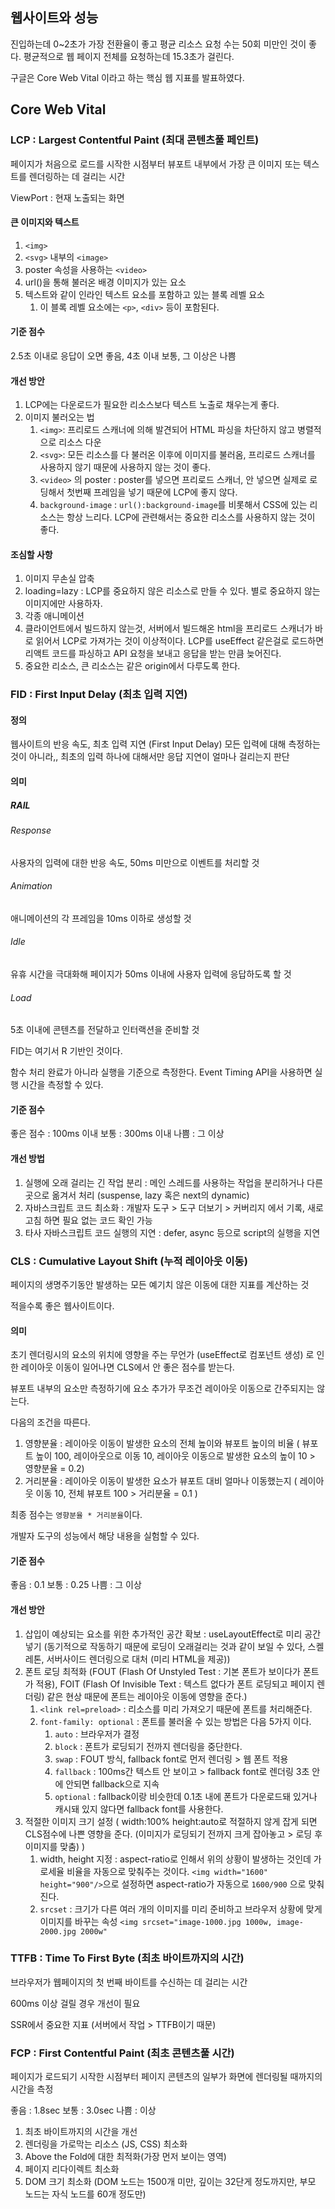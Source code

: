 ## 웹사이트와 성능

진입하는데 0~2초가 가장 전환율이 좋고
평균 리소스 요청 수는 50회 미만인 것이 좋다.
평균적으로 웹 페이지 전체를 요청하는데 15.3초가 걸린다.

구글은 Core Web Vital 이라고 하는 핵심 웹 지표를 발표하였다.

## Core Web Vital

### LCP : Largest Contentful Paint (최대 콘텐츠풀 페인트)

페이지가 처음으로 로드를 시작한 시점부터 뷰포트 내부에서 가장 큰 이미지 또는 텍스트를 렌더링하는 데 걸리는 시간

ViewPort : 현재 노출되는 화면

#### 큰 이미지와 텍스트

1. `<img>`
2. `<svg>` 내부의 `<image>`
3. poster 속성을 사용하는 `<video>`
4. url()을 통해 불러온 배경 이미지가 있는 요소
5. 텍스트와 같이 인라인 텍스트 요소를 포함하고 있는 블록 레벨 요소
	1. 이 블록 레벨 요소에는 `<p>`, `<div>` 등이 포함된다.

#### 기준 점수

2.5초 이내로 응답이 오면 좋음, 4초 이내 보통, 그 이상은 나쁨

#### 개선 방안

1. LCP에는 다운로드가 필요한 리소스보다 텍스트 노출로 채우는게 좋다.
2. 이미지 불러오는 법
	1. `<img>`: 프리로드 스캐너에 의해 발견되어 HTML 파싱을 차단하지 않고 병렬적으로 리소스 다운
	2. `<svg>`: 모든 리소스를 다 불러온 이후에 이미지를 불러옴, 프리로드 스캐너를 사용하지 않기 때문에 사용하지 않는 것이 좋다.
	3. `<video>` 의 poster : poster를 넣으면 프리로드 스캐너, 안 넣으면 실제로 로딩해서 첫번째 프레임을 넣기 때문에 LCP에 좋지 않다.
	4. `background-image` : `url():background-image`를 비롯해서 CSS에 있는 리소스는 항상 느리다. LCP에 관련해서는 중요한 리소스를 사용하지 않는 것이 좋다.

#### 조심할 사항

1. 이미지 무손실 압축
2. loading=lazy : LCP를 중요하지 않은 리소스로 만들 수 있다. 별로 중요하지 않는 이미지에만 사용하자.
3. 각종 애니메이션
4. 클라이언트에서 빌드하지 않는것, 서버에서 빌드해온 html을 프리로드 스캐너가 바로 읽어서 LCP로 가져가는 것이 이상적이다. LCP를 useEffect 같은걸로 로드하면 리액트 코드를 파싱하고 API 요청을 보내고 응답을 받는 만큼 늦어진다.
5. 중요한 리소스, 큰 리소스는 같은 origin에서 다루도록 한다.

### FID : First Input Delay (최초 입력 지연)

#### 정의

웹사이트의 반응 속도, 최초 입력 지연 (First Input Delay)
모든 입력에 대해 측정하는 것이 아니라,, 최초의 입력 하나에 대해서만 응답 지연이 얼마나 걸리는지 판단
#### 의미

##### RAIL

###### Response

사용자의 입력에 대한 반응 속도, 50ms 미만으로 이벤트를 처리할 것

###### Animation

애니메이션의 각 프레임을 10ms 이하로 생성할 것

###### Idle

유휴 시간을 극대화해 페이지가 50ms 이내에 사용자 입력에 응답하도록 할 것 

###### Load

5초 이내에 콘텐츠를 전달하고 인터랙션을 준비할 것

FID는 여기서 R 기반인 것이다.

함수 처리 완료가 아니라 실행을 기준으로 측정한다. Event Timing API을 사용하면 실행 시간을 측정할 수 있다.

#### 기준 점수

좋은 점수 : 100ms 이내
보통 : 300ms 이내
나쁨 : 그 이상

#### 개선 방법

1. 실행에 오래 걸리는 긴 작업 분리 : 메인 스레드를 사용하는 작업을 분리하거나 다른 곳으로 옮겨서 처리 (suspense, lazy 혹은 next의 dynamic)
2. 자바스크립트 코드 최소화 : 개발자 도구 > 도구 더보기 > 커버리지 에서 기록, 새로고침 하면 필요 없는 코드 확인 가능
3. 타사 자바스크립트 코드 실행의 지연 : defer, async 등으로 script의 실행을 지연

### CLS : Cumulative Layout Shift (누적 레이아웃 이동)

페이지의 생명주기동안 발생하는 모든 예기치 않은 이동에 대한 지표를 계산하는 것

적을수록 좋은 웹사이트이다.

#### 의미

초기 렌더링시의 요소의 위치에 영향을 주는 무언가 (useEffect로 컴포넌트 생성) 로 인한 레이아웃 이동이 일어나면 CLS에서 안 좋은 점수를 받는다.

뷰포트 내부의 요소만 측정하기에 요소 추가가 무조건 레이아웃 이동으로 간주되지는 않는다.

다음의 조건을 따른다.

1. 영향분율 : 레이아웃 이동이 발생한 요소의 전체 높이와 뷰포트 높이의 비율 ( 뷰포트 높이 100, 레이아웃으로 이동 10, 레이아웃 이동으로 발생한 요소의 높이 10 > 영향분율 = 0.2)
2. 거리분율 : 레이아웃 이동이 발생한 요소가 뷰포트 대비 얼마나 이동했는지 ( 레이아웃 이동 10, 전체 뷰포트 100 > 거리분율 = 0.1 )

최종 점수는 `영향분율 * 거리분율`이다.

개발자 도구의 성능에서 해당 내용을 실험할 수 있다.

#### 기준 점수

좋음 : 0.1
보통 : 0.25
나쁨 : 그 이상

#### 개선 방안

1. 삽입이 예상되는 요소를 위한 추가적인 공간 확보 : useLayoutEffect로 미리 공간 넣기 (동기적으로 작동하기 때문에 로딩이 오래걸리는 것과 같이 보일 수 있다, 스켈레톤, 서버사이드 렌더링으로 대처 (미리 HTML을 제공))
2. 폰트 로딩 최적화 (FOUT (Flash Of Unstyled Test : 기본 폰트가 보이다가 폰트가 적용), FOIT (Flash Of Invisible Text : 텍스트 없다가 폰트 로딩되고 페이지 렌더링) 같은 현상 때문에 폰트는 레이아웃 이동에 영향을 준다.)
	1. `<link rel=preload>` : 리소스를 미리 가져오기 때문에 폰트를 처리해준다.
	2. `font-family: optional` : 폰트를 불러올 수 있는 방법은 다음 5가지 이다.
		1. `auto` : 브라우저가 결정 
		2. `block` : 폰트가 로딩되기 전까지 렌더링을 중단한다.
		3. `swap` : FOUT 방식, fallback font로 먼저 렌더링 > 웹 폰트 적용
		4. `fallback` : 100ms간 텍스트 안 보이고 > fallback font로 렌더링 3초 안에 안되면 fallback으로 지속
		5. `optional` : fallback이랑 비슷한데 0.1초 내에 폰트가 다운로드돼 있거나 캐시돼 있지 않다면 fallback font를 사용한다.
3. 적절한 이미지 크기 설정 ( width:100% height:auto로 적절하지 않게 잡게 되면 CLS점수에 나쁜 영향을 준다. (이미지가 로딩되기 전까지 크게 잡아놓고 > 로딩 후 이미지를 맞춤) )
	1. width, height 지정 : aspect-ratio로 인해서 위의 상황이 발생하는 것인데 가로세율 비율을 자동으로 맞춰주는 것이다. `<img width="1600" height="900"/>`으로 설정하면 aspect-ratio가 자동으로 `1600/900` 으로 맞춰진다.
	2. `srcset` : 크기가 다른 여러 개의 이미지를 미리 준비하고 브라우저 상황에 맞게 이미지를 바꾸는 속성 `<img srcset="image-1000.jpg 1000w, image-2000.jpg 2000w"`

### TTFB : Time To First Byte (최초 바이트까지의 시간)

브라우저가 웹페이지의 첫 번째 바이트를 수신하는 데 걸리는 시간

600ms 이상 걸릴 경우 개선이 필요

SSR에서 중요한 지표 (서버에서 작업 > TTFB이기 때문)

###  FCP : First Contentful Paint (최초 콘텐츠풀 시간)

페이지가 로드되기 시작한 시점부터 페이지 콘텐츠의 일부가 화면에 렌더링될 때까지의 시간을 측정

좋음 : 1.8sec
보통 : 3.0sec
나쁨 : 이상

1. 최초 바이트까지의 시간을 개선
2. 렌더링을 가로막는 리소스 (JS, CSS) 최소화
3. Above the Fold에 대한 최적화(가장 먼저 보이는 영역)
4. 페이지 리다이렉트 최소화
5. DOM 크기 최소화 (DOM 노드는 1500개 미만, 깊이는 32단게 정도까지만, 부모 노드는 자식 노드를 60개 정도만)
